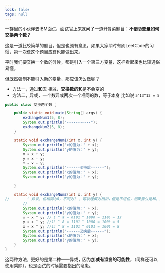 ```yaml
---
lock: false
tags: null
---
```

一群里的小伙伴去IBM面试，面试官上来就问了一道开胃菜题目：**不借助变量如何交换两个数？**

这是一道比较简单的题目，但是也颇有意思，如果大家平时有刷LeetCode的习惯，第一次做这个题目应该也能做出来。

平时我们要交换一个数的时候，都是引入一个第三方变量，这样看起来也比较通俗易懂。

但既然强制不能引入新的变量，那应该怎么做呢？

- 方法一，通过**和**去 相减，**交换数的和**是不会变的
- 方法二，异或，一个数异或两次一个相同的数，等于本身 比如说 `5^13^13 = 5`

```java
public class 交换两个数 {

    public static void main(String[] args) {
        exchangeNum1(5, 8);
        System.out.println("-----------");
        exchangeNum2(5, 8);
    }

    static void exchangeNum1(int x, int y) {
        System.out.println("x的值为：" + x);
        System.out.println("y的值为：" + y);
        x = x + y;
        y = x - y;
        x = x - y;
        System.out.println("------交换后------");
        System.out.println("x的值为：" + x);
        System.out.println("y的值为：" + y);

    }

    static void exchangeNum2(int x, int y) {
//        ^ 异或，位相同为0，不同为1 , 可以理解为相加，但是不进位，结果要么是和，要么是差
        //
        System.out.println("x的值为：" + x);
        System.out.println("y的值为：" + y);
        x = x ^ y; // 5 ^ 8 = 0101 ^ 1000 = 1101 = 13
        y = x ^ y; //13 ^ 8 = 1101 ^ 1000 = 1000 = 5
        x = x ^ y; //13 ^ 8 = 1101 ^ 0101 = 1000 = 8
        System.out.println("------交换后------");
        System.out.println("x的值为：" + x);
        System.out.println("y的值为：" + y);
    }
}
```



这两种方法，更好的是第二种——异或，因为**加减有溢出的可能性**，（同样还可以使用乘除），也是面试的时候需要指出的隐患。

